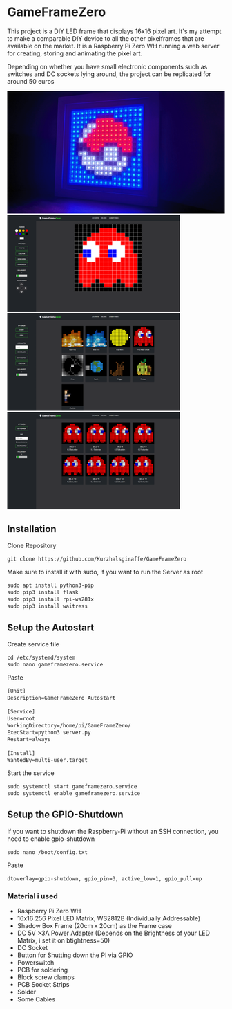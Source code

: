 # GameFrameZero

This project is a DIY LED frame that displays 16x16 pixel art.
It's my attempt to make a comparable DIY device to all the other pixelframes that are available on the market.
It is a Raspberry Pi Zero WH running a web server for creating, storing and animating the pixel art.

Depending on whether you have small electronic components such as switches and DC sockets lying around, the project can be replicated for around 50 euros


<img src="images/gameframe.png" width = 640>
<img src="images/mainpage.png" width = 400>
<img src="images/animationpage.png" width = 400>
<img src="images/animationeditor.PNG" width = 400>

## Installation

Clone Repository
````
git clone https://github.com/Kurzhalsgiraffe/GameFrameZero
````

Make sure to install it with sudo, if you want to run the Server as root
````
sudo apt install python3-pip
sudo pip3 install flask
sudo pip3 install rpi-ws281x
sudo pip3 install waitress
````

## Setup the Autostart

Create service file
````
cd /etc/systemd/system
sudo nano gameframezero.service
````
Paste
````
[Unit]
Description=GameFrameZero Autostart

[Service]
User=root
WorkingDirectory=/home/pi/GameFrameZero/
ExecStart=python3 server.py
Restart=always

[Install]
WantedBy=multi-user.target
````
Start the service
````
sudo systemctl start gameframezero.service
sudo systemctl enable gameframezero.service
````

## Setup the GPIO-Shutdown

If you want to shutdown the Raspberry-Pi without an SSH connection, you need to enable gpio-shutdown
````
sudo nano /boot/config.txt
````
Paste
````
dtoverlay=gpio-shutdown, gpio_pin=3, active_low=1, gpio_pull=up
````

### Material i used

- Raspberry Pi Zero WH
- 16x16 256 Pixel LED Matrix, WS2812B (Individually Addressable)
- Shadow Box Frame (20cm x 20cm) as the Frame case
- DC 5V >3A Power Adapter (Depends on the Brightness of your LED Matrix, i set it on btightness=50)
- DC Socket
- Button for Shutting down the PI via GPIO
- Powerswitch
- PCB for soldering
- Block screw clamps
- PCB Socket Strips
- Solder
- Some Cables
